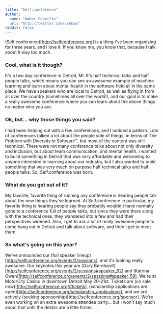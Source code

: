```yaml
---
title: "Self.conference"
author:
  name: "Amber Conville"
  url: "http://twitter.com/crebma"
reddit: false
---
```

(Self.conference)[http://selfconference.org] is a thing I've been organizing for three years, and I love it. If you know me, you know that, because I talk about it way too much.

### Cool, what is it though?
It's a two day conference in Detroit, MI. It's half technical talks and half people talks, which means you can see an awesome example of machine learning and learn about mental health in the software field all in the same place. We have speakers who are local to Detroit, as well as flying in from all over the country (sometimes all over the world!), and our goal is to make a really awesome conference where you can learn about the above things no matter who you are.

### Ok, but... why those things you said?
I had been helping out with a few conferences, and I noticed a pattern. Lots of conferences talked a lot about the people side of things, in terms of The Problem with Diversity in Software™, but most of the content was still technical. There were not many conference talks about not only diversity and inclusion, but about team communication, and mental health. I wanted to build something in Detroit that was very affordable and welcoming to anyone interested in learning about our industry, but I also wanted to build something that was very much on purpose half technical talks and half people talks. So, Self.conference was born.

### What do you get out of it?
My favorite, favorite thing of running any conference is hearing people talk about the new things they've learned. At Self.conference in particular, my favorite thing is hearing people say they probably wouldn't have normally gone to a conference full of people talks, but since they were there along with the technical ones, they wandered into a few and had their perspectives widened. Also, I get to ask a lot of really awesome people to come hang out in Detroit and talk about software, and then I get to meet them.

### So what's going on this year?
We've announced our (full speaker lineup)[http://selfconference.org/events/2/sessions], and it's looking really awesome. Our keynotes this year are (Gary Bernhardt)[http://selfconference.org/events/2/sessions#speaker_62] and (Katrina Owen)[http://selfconference.org/events/2/sessions#speaker_59]. We're at MotorCity Casino in downtown Detroit May 20-21st. Tickets are (on sale now)[http://selfconference.org/#tickets], (scholarship applications are open)[http://selfconference.org/scholarship_applications], and we are actively (seeking sponsorship)[http://selfconference.org/sponsor]. We're even working on an extra awesome attendee party... but I won't say much about that until the details are a little firmer.
